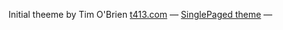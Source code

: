 Initial theeme  by Tim O'Brien [t413.com](http://t413.com/)
&mdash;
[SinglePaged theme](https://github.com/t413/SinglePaged)
&mdash;

